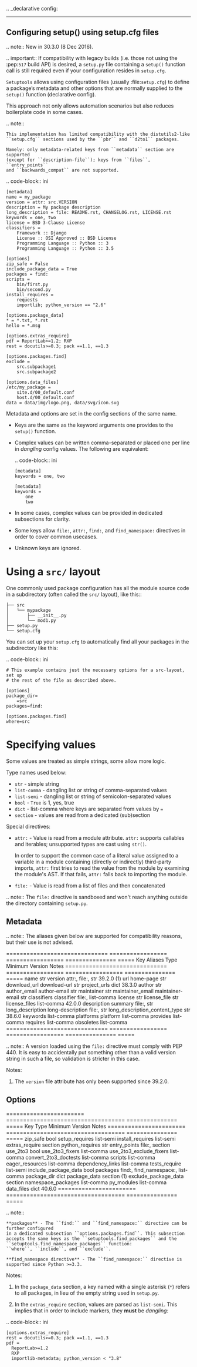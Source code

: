 .. _declarative config:
 
-----------------------------------------
Configuring setup() using setup.cfg files
-----------------------------------------
 
.. note:: New in 30.3.0 (8 Dec 2016).
 
.. important::
    If compatibility with legacy builds (i.e. those not using the :pep:`517`
    build API) is desired, a ``setup.py`` file containing a ``setup()`` function
    call is still required even if your configuration resides in ``setup.cfg``.
 
``Setuptools`` allows using configuration files (usually :file:`setup.cfg`)
to define a package’s metadata and other options that are normally supplied
to the ``setup()`` function (declarative config).
 
This approach not only allows automation scenarios but also reduces
boilerplate code in some cases.
 
.. note::
 
    This implementation has limited compatibility with the distutils2-like
    ``setup.cfg`` sections used by the ``pbr`` and ``d2to1`` packages.
 
    Namely: only metadata-related keys from ``metadata`` section are supported
    (except for ``description-file``); keys from ``files``, ``entry_points``
    and ``backwards_compat`` are not supported.
 
 
.. code-block:: ini
 
    [metadata]
    name = my_package
    version = attr: src.VERSION
    description = My package description
    long_description = file: README.rst, CHANGELOG.rst, LICENSE.rst
    keywords = one, two
    license = BSD 3-Clause License
    classifiers =
        Framework :: Django
        License :: OSI Approved :: BSD License
        Programming Language :: Python :: 3
        Programming Language :: Python :: 3.5
 
    [options]
    zip_safe = False
    include_package_data = True
    packages = find:
    scripts =
        bin/first.py
        bin/second.py
    install_requires =
        requests
        importlib; python_version == "2.6"
 
    [options.package_data]
    * = *.txt, *.rst
    hello = *.msg
 
    [options.extras_require]
    pdf = ReportLab>=1.2; RXP
    rest = docutils>=0.3; pack ==1.1, ==1.3
 
    [options.packages.find]
    exclude =
        src.subpackage1
        src.subpackage2
 
    [options.data_files]
    /etc/my_package =
        site.d/00_default.conf
        host.d/00_default.conf
    data = data/img/logo.png, data/svg/icon.svg
 
Metadata and options are set in the config sections of the same name.
 
* Keys are the same as the keyword arguments one provides to the ``setup()``
  function.
 
* Complex values can be written comma-separated or placed one per line
  in *dangling* config values. The following are equivalent:
 
  .. code-block:: ini
 
      [metadata]
      keywords = one, two
 
      [metadata]
      keywords =
          one
          two
 
* In some cases, complex values can be provided in dedicated subsections for
  clarity.
 
* Some keys allow ``file:``, ``attr:``, ``find:``, and ``find_namespace:`` directives in
  order to cover common usecases.
 
* Unknown keys are ignored.
 
 
Using a ``src/`` layout
=======================
 
One commonly used package configuration has all the module source code in a
subdirectory (often called the ``src/`` layout), like this::
 
    ├── src
    │   └── mypackage
    │       ├── __init__.py
    │       └── mod1.py
    ├── setup.py
    └── setup.cfg
 
You can set up your ``setup.cfg`` to automatically find all your packages in
the subdirectory like this:
 
.. code-block:: ini
 
    # This example contains just the necessary options for a src-layout, set up
    # the rest of the file as described above.
 
    [options]
    package_dir=
        =src
    packages=find:
 
    [options.packages.find]
    where=src
 
Specifying values
=================
 
Some values are treated as simple strings, some allow more logic.
 
Type names used below:
 
* ``str`` - simple string
* ``list-comma`` - dangling list or string of comma-separated values
* ``list-semi`` - dangling list or string of semicolon-separated values
* ``bool`` - ``True`` is 1, yes, true
* ``dict`` - list-comma where keys are separated from values by ``=``
* ``section`` - values are read from a dedicated (sub)section
 
 
Special directives:
 
* ``attr:`` - Value is read from a module attribute.  ``attr:`` supports
  callables and iterables; unsupported types are cast using ``str()``.
 
  In order to support the common case of a literal value assigned to a variable
  in a module containing (directly or indirectly) third-party imports,
  ``attr:`` first tries to read the value from the module by examining the
  module's AST.  If that fails, ``attr:`` falls back to importing the module.
 
* ``file:`` - Value is read from a list of files and then concatenated
 
 
.. note::
    The ``file:`` directive is sandboxed and won't reach anything outside
    the directory containing ``setup.py``.
 
 
Metadata
--------
 
.. note::
    The aliases given below are supported for compatibility reasons,
    but their use is not advised.
 
==============================  =================  =================  =============== =====
Key                             Aliases            Type               Minimum Version Notes
==============================  =================  =================  =============== =====
name                                               str
version                                            attr:, file:, str  39.2.0          (1)
url                             home-page          str
download_url                    download-url       str
project_urls                                       dict               38.3.0
author                                             str
author_email                    author-email       str
maintainer                                         str
maintainer_email                maintainer-email   str
classifiers                     classifier         file:, list-comma
license                                            str
license_file                                       str
license_files                                      list-comma         42.0.0
description                     summary            file:, str
long_description                long-description   file:, str
long_description_content_type                      str                38.6.0
keywords                                           list-comma
platforms                       platform           list-comma
provides                                           list-comma
requires                                           list-comma
obsoletes                                          list-comma
==============================  =================  =================  =============== =====
 
.. note::
    A version loaded using the ``file:`` directive must comply with PEP 440.
    It is easy to accidentally put something other than a valid version
    string in such a file, so validation is stricter in this case.
 
Notes:
1. The ``version`` file attribute has only been supported since 39.2.0.
 
Options
-------
 
=======================  ===================================  =============== =====
Key                      Type                                 Minimum Version Notes
=======================  ===================================  =============== =====
zip_safe                 bool
setup_requires           list-semi
install_requires         list-semi
extras_require           section
python_requires          str
entry_points             file:, section
use_2to3                 bool
use_2to3_fixers          list-comma
use_2to3_exclude_fixers  list-comma
convert_2to3_doctests    list-comma
scripts                  list-comma
eager_resources          list-comma
dependency_links         list-comma
tests_require            list-semi
include_package_data     bool
packages                 find:, find_namespace:, list-comma
package_dir              dict
package_data             section                                              (1)
exclude_package_data     section
namespace_packages       list-comma
py_modules               list-comma
data_files               dict                                 40.6.0
=======================  ===================================  =============== =====
 
.. note::
 
    **packages** - The ``find:`` and ``find_namespace:`` directive can be further configured
    in a dedicated subsection ``options.packages.find``. This subsection
    accepts the same keys as the ``setuptools.find_packages`` and the
    ``setuptools.find_namespace_packages`` function:
    ``where``, ``include``, and ``exclude``.
 
    **find_namespace directive** - The ``find_namespace:`` directive is supported since Python >=3.3.
 
 
Notes:
1. In the ``package_data`` section, a key named with a single asterisk (``*``)
refers to all packages, in lieu of the empty string used in ``setup.py``.
 
2. In the ``extras_require`` section, values are parsed as ``list-semi``. This implies that in
order to include markers, they **must** be *dangling*:
 
.. code-block:: ini
 
    [options.extras_require]
    rest = docutils>=0.3; pack ==1.1, ==1.3
    pdf =
      ReportLab>=1.2
      RXP
      importlib-metadata; python_version < "3.8"
 